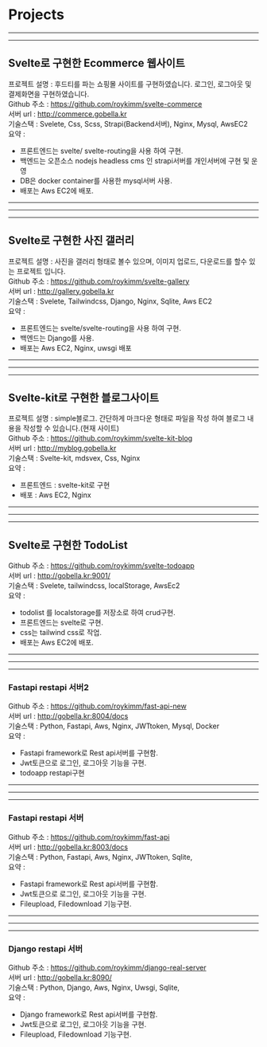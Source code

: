 # Projects
---
---
## Svelte로 구현한 Ecommerce 웹사이트
프로젝트 설명 : 후드티를 파는 쇼핑몰 사이트를 구현하였습니다. 로그인, 로그아웃 및 결제화면을 구현하였습니다.   
Github 주소 : https://github.com/roykimm/svelte-commerce   
서버 url : http://commerce.gobella.kr   
기술스택 : Svelete, Css, Scss, Strapi(Backend서버), Nginx, Mysql, AwsEC2   
요약 : 
* 프론트엔드는 svelte/ svelte-routing을 사용 하여 구현. 
* 백엔드는 오픈소스 nodejs headless cms 인 strapi서버를 개인서버에 구현 및 운영
* DB은 docker container를 사용한 mysql서버 사용. 
* 배포는 Aws EC2에 배포.
---
---
---
## Svelte로 구현한 사진 갤러리
프로젝트 설명 : 사진을 갤러리 형태로 볼수 있으며, 이미지 업로드, 다운로드를 할수 있는 프로젝트 입니다.   
Github 주소 : https://github.com/roykimm/svelte-gallery   
서버 url : http://gallery.gobella.kr    
기술스택 : Svelete, Tailwindcss, Django, Nginx, Sqlite, Aws EC2   
요약 : 
* 프론트엔드는 svelte/svelte-routing을 사용 하여 구현. 
* 백엔드는 Django를 사용.
* 배포는 Aws EC2, Nginx, uwsgi 배포
---
---
---
## Svelte-kit로 구현한 블로그사이트
프로젝트 설명 : simple블로그. 간단하게 마크다운 형태로 파일을 작성 하여 블로그 내용을 작성할 수 있습니다.(현재 사이트)           
Github 주소 : https://github.com/roykimm/svelte-kit-blog      
서버 url : http://myblog.gobella.kr      
기술스택 : Svelte-kit, mdsvex, Css, Nginx   
요약 :  
* 프론트엔드 : svelte-kit로 구현
* 배포 : Aws EC2, Nginx
---
---
---
## Svelte로 구현한 TodoList
Github 주소 : https://github.com/roykimm/svelte-todoapp   
서버 url : http://gobella.kr:9001/   
기술스택 : Svelete, tailwindcss, localStorage, AwsEc2   
요약 :   
* todolist 를 localstorage를 저장소로 하여 crud구현.
* 프론트엔드는 svelte로 구현.
* css는 tailwind css로 작업.
* 배포는 Aws EC2에 배포.
---
---
---
### Fastapi restapi 서버2 
Github 주소 : https://github.com/roykimm/fast-api-new     
서버 url : http://gobella.kr:8004/docs   
기술스택 : Python, Fastapi, Aws, Nginx, JWTtoken, Mysql, Docker     
요약 :   
* Fastapi framework로 Rest api서버를 구현함.   
* Jwt토큰으로 로그인, 로그아웃 기능을 구현.   
* todoapp restapi구현   
---
---
---
### Fastapi restapi 서버 
Github 주소 : https://github.com/roykimm/fast-api   
서버 url : http://gobella.kr:8003/docs   
기술스택 : Python, Fastapi, Aws, Nginx, JWTtoken, Sqlite,  
요약 : 
* Fastapi framework로 Rest api서버를 구현함.   
* Jwt토큰으로 로그인, 로그아웃 기능을 구현.   
* Fileupload, Filedownload 기능구현. 
---
---
---
### Django restapi 서버
Github 주소 : https://github.com/roykimm/django-real-server   
서버 url : http://gobella.kr:8090/    
기술스택 : Python, Django, Aws, Nginx, Uwsgi, Sqlite,     
요약 : 
* Django framework로 Rest api서버를 구현함.   
* Jwt토큰으로 로그인, 로그아웃 기능을 구현.   
* Fileupload, Filedownload 기능구현.    






